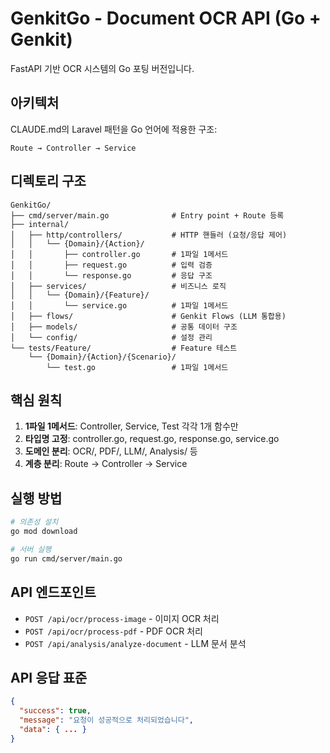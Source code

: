 # GenkitGo - Document OCR API (Go + Genkit)

FastAPI 기반 OCR 시스템의 Go 포팅 버전입니다.

## 아키텍처

CLAUDE.md의 Laravel 패턴을 Go 언어에 적용한 구조:

```
Route → Controller → Service
```

## 디렉토리 구조

```
GenkitGo/
├── cmd/server/main.go              # Entry point + Route 등록
├── internal/
│   ├── http/controllers/           # HTTP 핸들러 (요청/응답 제어)
│   │   └── {Domain}/{Action}/
│   │       ├── controller.go       # 1파일 1메서드
│   │       ├── request.go          # 입력 검증
│   │       └── response.go         # 응답 구조
│   ├── services/                   # 비즈니스 로직
│   │   └── {Domain}/{Feature}/
│   │       └── service.go          # 1파일 1메서드
│   ├── flows/                      # Genkit Flows (LLM 통합용)
│   ├── models/                     # 공통 데이터 구조
│   └── config/                     # 설정 관리
└── tests/Feature/                  # Feature 테스트
    └── {Domain}/{Action}/{Scenario}/
        └── test.go                 # 1파일 1메서드
```

## 핵심 원칙

1. **1파일 1메서드**: Controller, Service, Test 각각 1개 함수만
2. **타입명 고정**: controller.go, request.go, response.go, service.go
3. **도메인 분리**: OCR/, PDF/, LLM/, Analysis/ 등
4. **계층 분리**: Route → Controller → Service

## 실행 방법

```bash
# 의존성 설치
go mod download

# 서버 실행
go run cmd/server/main.go
```

## API 엔드포인트

- `POST /api/ocr/process-image` - 이미지 OCR 처리
- `POST /api/ocr/process-pdf` - PDF OCR 처리
- `POST /api/analysis/analyze-document` - LLM 문서 분석

## API 응답 표준

```json
{
  "success": true,
  "message": "요청이 성공적으로 처리되었습니다",
  "data": { ... }
}
```
